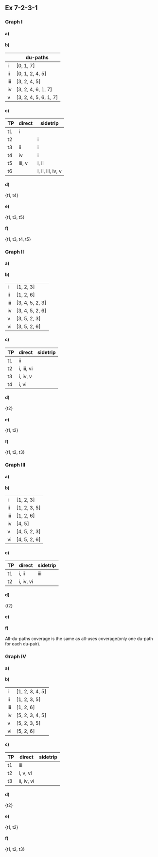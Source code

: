 ## Ex 7-2-3-1

### Graph I

#### a)


#### b)
|     |      du-paths         |
|-----|-----------------------|
| i   | [0, 1, 7]             |
| ii  | [0, 1, 2, 4, 5]       |
| iii | [3, 2, 4, 5]          |
| iv  | [3, 2, 4, 6, 1, 7]    |
| v   | [3, 2, 4, 5, 6, 1, 7] |

#### c)
| TP | direct | sidetrip          |
|----|--------|-------------------|
| t1 | i      |                   |
| t2 |        | i                 |
| t3 | ii     | i                 |
| t4 | iv     | i                 |
| t5 | iii, v | i, ii             |
| t6 |        | i, ii, iii, iv, v |

#### d)
{t1, t4} 

#### e)
{t1, t3, t5}

#### f)
{t1, t3, t4, t5}

### Graph II

#### a)


#### b)
|     |                 |
|-----|-----------------|
| i   | [1, 2, 3]       |
| ii  | [1, 2, 6]       |
| iii | [3, 4, 5, 2, 3] |
| iv  | [3, 4, 5, 2, 6] |
| v   | [3, 5, 2, 3]    |
| vi  | [3, 5, 2, 6]    |

#### c)
| TP | direct     | sidetrip |
|----|------------|----------|
| t1 | ii         |          |
| t2 | i, iii, vi |          |
| t3 | i, iv, v   |          |
| t4 | i, vi      |          |

#### d)
{t2}

#### e)
{t1, t2}

#### f)
{t1, t2, t3}

### Graph III

#### a)


#### b)
|     |              |
|-----|--------------|
| i   | [1, 2, 3]    |
| ii  | [1, 2, 3, 5] |
| iii | [1, 2, 6]    |
| iv  | [4, 5]       |
| v   | [4, 5, 2, 3] |
| vi  | [4, 5, 2, 6] |

#### c)
| TP | direct    | sidetrip |
|----|-----------|----------|
| t1 | i, ii     | iii      |
| t2 | i, iv, vi |          |

#### d)
{t2}

#### e)

#### f)
All-du-paths coverage is the same as all-uses coverage(only one du-path for each du-pair).

### Graph IV

#### a)


#### b)
|     |                 |
|-----|-----------------|
| i   | [1, 2, 3, 4, 5] |
| ii  | [1, 2, 3, 5]    |
| iii | [1, 2, 6]       |
| iv  | [5, 2, 3, 4, 5] |
| v   | [5, 2, 3, 5]    |
| vi  | [5, 2, 6]       |

#### c)
| TP | direct     | sidetrip |
|----|------------|----------|
| t1 | iii        |          |
| t2 | i, v, vi   |          |
| t3 | ii, iv, vi |          |

#### d)
{t2}

#### e)
{t1, t2}

#### f)
{t1, t2, t3}

